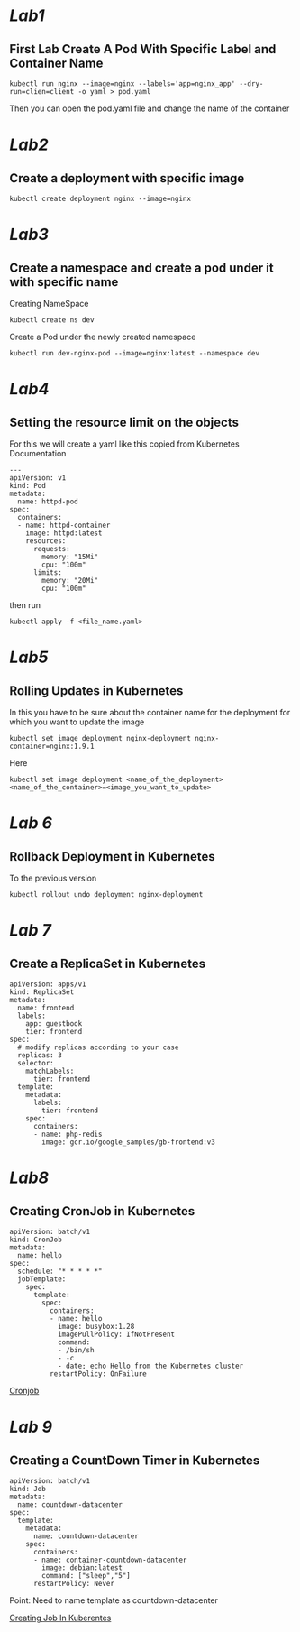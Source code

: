# _*Lab1*_

## First Lab Create A Pod With Specific Label and Container Name

`kubectl run nginx --image=nginx --labels='app=nginx_app' --dry-run=clien=client -o yaml > pod.yaml`

Then you can open the pod.yaml file and change the name of the container

# _*Lab2*_

## Create a deployment with specific image

`kubectl create deployment nginx --image=nginx`

# _*Lab3*_

## Create a namespace and create a pod under it with specific name

Creating NameSpace

`kubectl create ns dev`

Create a Pod under the newly created namespace

`kubectl run dev-nginx-pod --image=nginx:latest --namespace dev`

# _*Lab4*_

## Setting the resource limit on the objects

For this we will create a yaml like this copied from Kubernetes Documentation

```
---
apiVersion: v1
kind: Pod
metadata:
  name: httpd-pod
spec:
  containers:
  - name: httpd-container
    image: httpd:latest
    resources:
      requests:
        memory: "15Mi"
        cpu: "100m"
      limits:
        memory: "20Mi"
        cpu: "100m"
```

then run

```
kubectl apply -f <file_name.yaml>
```

# **_Lab5_**

## Rolling Updates in Kubernetes

In this you have to be sure about the container name for the deployment for which you want to update the image

```
kubectl set image deployment nginx-deployment nginx-container=nginx:1.9.1
```

Here

```
kubectl set image deployment <name_of_the_deployment> <name_of_the_container>=<image_you_want_to_update>
```

# **_Lab 6_**

## Rollback Deployment in Kubernetes

To the previous version

```
kubectl rollout undo deployment nginx-deployment
```

# **_Lab 7_**

## Create a ReplicaSet in Kubernetes

```
apiVersion: apps/v1
kind: ReplicaSet
metadata:
  name: frontend
  labels:
    app: guestbook
    tier: frontend
spec:
  # modify replicas according to your case
  replicas: 3
  selector:
    matchLabels:
      tier: frontend
  template:
    metadata:
      labels:
        tier: frontend
    spec:
      containers:
      - name: php-redis
        image: gcr.io/google_samples/gb-frontend:v3
```

# **_Lab8_**

## Creating CronJob in Kubernetes

```
apiVersion: batch/v1
kind: CronJob
metadata:
  name: hello
spec:
  schedule: "* * * * *"
  jobTemplate:
    spec:
      template:
        spec:
          containers:
          - name: hello
            image: busybox:1.28
            imagePullPolicy: IfNotPresent
            command:
            - /bin/sh
            - -c
            - date; echo Hello from the Kubernetes cluster
          restartPolicy: OnFailure

```

[Cronjob](https://kubernetes.io/docs/tasks/job/automated-tasks-with-cron-jobs/)

# **_Lab 9_**

## Creating a CountDown Timer in Kubernetes

```
apiVersion: batch/v1
kind: Job
metadata:
  name: countdown-datacenter
spec:
  template:
    metadata:
      name: countdown-datacenter
    spec:
      containers:
      - name: container-countdown-datacenter
        image: debian:latest
        command: ["sleep","5"]
      restartPolicy: Never
```

Point: Need to name template as countdown-datacenter

[Creating Job In Kuberentes](https://kubernetes.io/docs/concepts/workloads/controllers/job/)
